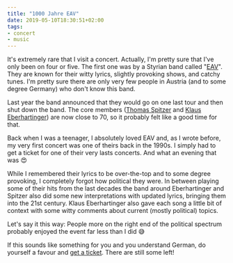 ```yaml
---
title: "1000 Jahre EAV"
date: 2019-05-10T18:30:51+02:00
tags:
- concert
- music
---
```


It's extremely rare that I visit a concert. Actually, I'm pretty sure that I've only been on four or five. The first one was by a Styrian band called "[EAV](https://en.wikipedia.org/wiki/Erste_Allgemeine_Verunsicherung)". They are known for their witty lyrics, slightly provoking shows, and catchy tunes. I'm pretty sure there are only very few people in Austria (and to some degree Germany) who don't know this band.

Last year the band announced that they would go on one last tour and then shut down the band. The core members ([Thomas Spitzer](https://en.wikipedia.org/wiki/Thomas_Spitzer) and [Klaus Eberhartinger](https://en.wikipedia.org/wiki/Klaus_Eberhartinger)) are now close to 70, so it probably felt like a good time for that. 

Back when I was a teenager, I absolutely loved EAV and, as I wrote before, my very first concert was one of theirs back in the 1990s. I simply had to get a ticket for one of their very lasts concerts. And what an evening that was 😍

While I remembered their lyrics to be over-the-top and to some degree provoking, I completely forgot how political they were. In between playing some of their hits from the last decades the band around Eberhartinger and Spitzer also did some new interpretations with updated lyrics, bringing them into the 21st century. Klaus Eberhartinger also gave each song a little bit of context with some witty comments about current (mostly political) topics.

Let's say it this way: People more on the right end of the political spectrum probably enjoyed the event far less than I did 😅

If this sounds like something for you and you understand German, do yourself a favour and [get a ticket](http://www.eav.at/konzerte/2019). There are still some left!
